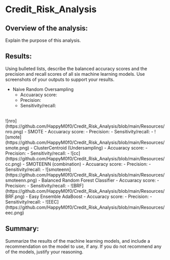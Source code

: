 # Credit_Risk_Analysis
 
## Overview of the analysis:
Explain the purpose of this analysis.

## Results: 
Using bulleted lists, describe the balanced accuracy scores and the precision and recall scores of all six machine learning models. Use screenshots of your outputs to support your results.

- Naive Random Oversampling 
    - Accuaracy score:
    - Precision:
    - Sensitivity/recall: 
<br>
![nro](https://github.com/HappyM0f0/Credit_Risk_Analysis/blob/main/Resources/nro.png)
- SMOTE
    - Accuaracy score:
    - Precision:
    - Sensitivity/recall:
- ![smote](https://github.com/HappyM0f0/Credit_Risk_Analysis/blob/main/Resources/smote.png)
- ClusterCentroid (Undersampling)
    - Accuaracy score:
    - Precision:
    - Sensitivity/recall:
- ![cc](https://github.com/HappyM0f0/Credit_Risk_Analysis/blob/main/Resources/cc.png)
- SMOTEENN (combination)
    - Accuaracy score:
    - Precision:
    - Sensitivity/recall:
- ![smoteenn](https://github.com/HappyM0f0/Credit_Risk_Analysis/blob/main/Resources/smoteenn.png)
- Balanced Random Forest Classifier
    - Accuaracy score:
    - Precision:
    - Sensitivity/recall:
- ![BRF](https://github.com/HappyM0f0/Credit_Risk_Analysis/blob/main/Resources/BRF.png)
- Easy Ensemble AdaBoost
    - Accuaracy score:
    - Precision:
    - Sensitivity/recall:
- ![EEC](https://github.com/HappyM0f0/Credit_Risk_Analysis/blob/main/Resources/eec.png)

## Summary: 
Summarize the results of the machine learning models, and include a recommendation on the model to use, if any. If you do not recommend any of the models, justify your reasoning.